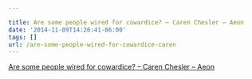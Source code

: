```yaml
---

title: Are some people wired for cowardice? – Caren Chesler – Aeon
date: '2014-11-09T14:26:41-06:00'
tags: []
url: /are-some-people-wired-for-cowardice-caren
---
```

<a href="http://aeon.co/magazine/psychology/are-some-people-wired-to-be-cowards/">Are some people wired for cowardice? – Caren Chesler – Aeon</a><br/>
